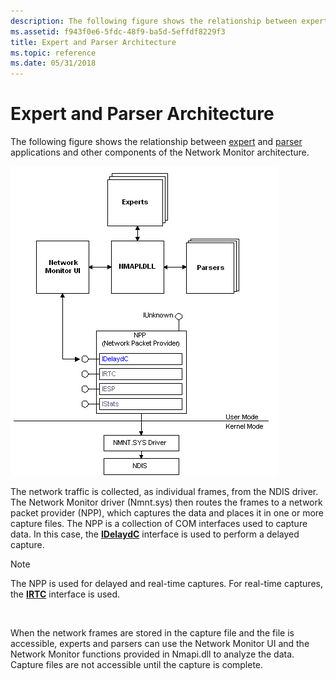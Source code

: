```yaml
---
description: The following figure shows the relationship between expert and parser applications and other components of the Network Monitor architecture.
ms.assetid: f943f0e6-5fdc-48f9-ba5d-5effdf8229f3
title: Expert and Parser Architecture
ms.topic: reference
ms.date: 05/31/2018
---
```


# Expert and Parser Architecture

The following figure shows the relationship between [expert](experts.md) and [parser](parsers.md) applications and other components of the Network Monitor architecture.

![the relationship between expert and parser applications](images/nm-arch1.png)

The network traffic is collected, as individual frames, from the NDIS driver. The Network Monitor driver (Nmnt.sys) then routes the frames to a network packet provider (NPP), which captures the data and places it in one or more capture files. The NPP is a collection of COM interfaces used to capture data. In this case, the [**IDelaydC**](idelaydc.md) interface is used to perform a delayed capture.

> [!Note]  
> The NPP is used for delayed and real-time captures. For real-time captures, the [**IRTC**](irtc.md) interface is used.

 

When the network frames are stored in the capture file and the file is accessible, experts and parsers can use the Network Monitor UI and the Network Monitor functions provided in Nmapi.dll to analyze the data. Capture files are not accessible until the capture is complete.

 

 



